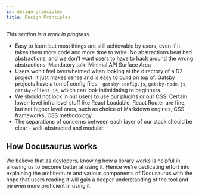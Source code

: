 ```yaml
---
id: design-principles
title: Design Principles
---
```


_This section is a work in progress._

- Easy to learn but most things are still achievable by users, even if it takes them more code and more time to write. No abstractions beat bad abstractions, and we don't want users to have to hack around the wrong abstractions. Mandatory talk: Minimal API Surface Area
- Users won't feel overwhelmed when looking at the directory of a D2 project. It just makes sense and is easy to build on top of. Gatsby projects have a ton of config files - `gatsby-config.js`, `gatsby-node.js`, `gatsby-client.js`, which can look intimidating to beginners.
- We should not lock in our users to use our plugins or our CSS. Certain lower-level infra level stuff like React Loadable, React Router are fine, but not higher level ones, such as choice of Markdown engines, CSS frameworks, CSS methodology.
- The separations of concerns between each layer of our stack should be clear - well-abstracted and modular.

## How Docusaurus works

<!-- moved in from how Docusaurus works @yangshun -->

We believe that as devlopers, knowing how a library works is helpful in allowing us to become better at using it. Hence we're dedicating effort into explaining the architecture and various components of Docusaurus with the hope that users reading it will gain a deeper understanding of the tool and be even more proficient in using it.

<!--

Explain the principles that guide the development of Docusaurus.

References
---
- https://www.gatsbyjs.org/docs/behind-the-scenes/
- https://reactjs.org/docs/design-principles.html
- https://v1.vuepress.vuejs.org/miscellaneous/design-concepts.html

-->
